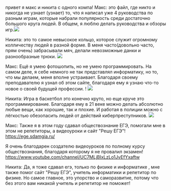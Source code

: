 привет я макс и никита с одного компа!
Макс: это файл, где никто и никогда не узнает (узнает) то, что я написал уже 4 руководства по разным играм, которые набрали популярность среди достаточно большого круга людей. В общем, я люблю делать руководства и обзоры игр.![](/uploads/upload_7cccf9b49f630fd659d2a2aa415e179b.png)

Никита: это то самое невысокое кольцо, которое служит огромному колличеству людей в разной форме. В меня часто(довольно часто, прям очень) забрасывали мяч, делали невозможные данки и разнообразные трюки. ![](/uploads/upload_24ae096f7f135119b03027351afa2f16.png)

Макс: Ещё я умею фотошопить, но не умею программировать. На самом деле, я себе немного не так представлял информатику, но то, что мы делаем, меня вполне устраивает. Благодаря своему преподавателю я узнал об этом сайте, благодаря ему я узнаю что-то новое о своей будущей профессии. ! ![](/uploads/upload_fb416c2eb1ac4ced768c9b734076bf86.png)

Никита: Игра в баскетбол это конечно круто, но еще круче это программирование. Благодаря ему в 21 веке можно делать абсолютно любые вещи, как хорошие, так и плохие. И работая в полиции можно с лёгкостью обезопасить людей от действий киберпреступников.   ![](/uploads/upload_c446f14f8bc803afd74fb78feef6a950.png)

Макс: Также я в этом году сдавал обществознание ЕГЭ, помогали мне в этом не репетиторы, а видеоуроки и сайт "Решу ЕГЭ"! https://ege.sdamgia.ru/

Я очень благодарен создателю видеоуроков по полному курсу обществознания, благодаря которому я не провалил экзамен! https://www.youtube.com/channel/UC7MLjBIxLzLo1JvEfYxaftw

Никита: Да, я тоже сдавал егэ, только по физике и  информатике , мне также помог сайт "Решу ЕГЭ", учитель информатики и репетитор по физике. Но самое главное, это упорство и саморазвитие, потому что без этого вам никакой учитель и репетитор не поможет!


